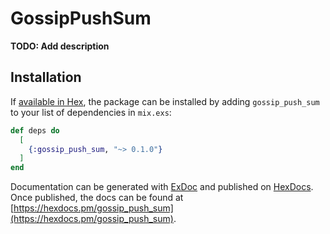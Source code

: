 # GossipPushSum

**TODO: Add description**

## Installation

If [available in Hex](https://hex.pm/docs/publish), the package can be installed
by adding `gossip_push_sum` to your list of dependencies in `mix.exs`:

```elixir
def deps do
  [
    {:gossip_push_sum, "~> 0.1.0"}
  ]
end
```

Documentation can be generated with [ExDoc](https://github.com/elixir-lang/ex_doc)
and published on [HexDocs](https://hexdocs.pm). Once published, the docs can
be found at [https://hexdocs.pm/gossip_push_sum](https://hexdocs.pm/gossip_push_sum).

